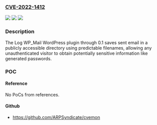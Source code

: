 ### [CVE-2022-1412](https://cve.mitre.org/cgi-bin/cvename.cgi?name=CVE-2022-1412)
![](https://img.shields.io/static/v1?label=Product&message=Log%20WP_Mail&color=blue)
![](https://img.shields.io/static/v1?label=Version&message=n%2Fa&color=blue)
![](https://img.shields.io/static/v1?label=Vulnerability&message=CWE-732%20Incorrect%20Permission%20Assignment%20for%20Critical%20Resource&color=brighgreen)

### Description

The Log WP_Mail WordPress plugin through 0.1 saves sent email in a publicly accessible directory using predictable filenames, allowing any unauthenticated visitor to obtain potentially sensitive information like generated passwords.

### POC

#### Reference
No PoCs from references.

#### Github
- https://github.com/ARPSyndicate/cvemon

